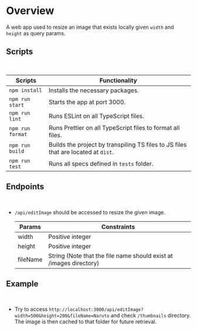 # Overview

A web app used to resize an image that exists locally given `width` and `height` as query params.
</br>

## Scripts

  </br>

| Scripts          | Functionality                                                                      |
| ---------------- | ---------------------------------------------------------------------------------- |
| `npm install`    | Installs the necessary packages.                                                   |
| `npm run start`  | Starts the app at port 3000.                                                       |
| `npm run lint`   | Runs ESLint on all TypeScript files.                                               |
| `npm run format` | Runs Prettier on all TypeScript files to format all files.                         |
| `npm run build`  | Builds the project by transpiling TS files to JS files that are located at `dist`. |
| `npm run test`   | Runs all specs defined in `tests` folder.                                          |

## Endpoints

  </br>

- `/api/editImage` should be accessed to resize the given image.
  </br>

  | Params   | Constraints                                                        |
  | -------- | ------------------------------------------------------------------ |
  | width    | Positive integer                                                   |
  | height   | Positive integer                                                   |
  | fileName | String (Note that the file name should exist at /images directory) |

## Example

  </br>

- Try to access `http://localhost:3000/api/editImage?width=500&height=200&fileName=Naruto` and check `/thumbnails` directory. The image is then cached to that folder for future retrieval.
